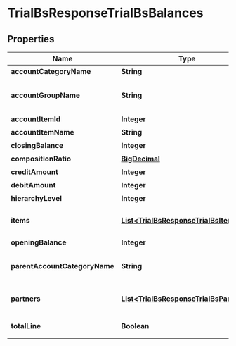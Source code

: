 

# TrialBsResponseTrialBsBalances

## Properties

Name | Type | Description | Notes
------------ | ------------- | ------------- | -------------
**accountCategoryName** | **String** | 勘定科目カテゴリー名 |  [optional]
**accountGroupName** | **String** | 決算書表示名(account_item_display_type:group指定時に決算書表示名の時のみ含まれる) |  [optional]
**accountItemId** | **Integer** | 勘定科目ID(勘定科目の時のみ含まれる) |  [optional]
**accountItemName** | **String** | 勘定科目名(勘定科目の時のみ含まれる) |  [optional]
**closingBalance** | **Integer** | 期末残高 |  [optional]
**compositionRatio** | [**BigDecimal**](BigDecimal.md) | 構成比 |  [optional]
**creditAmount** | **Integer** | 貸方金額 |  [optional]
**debitAmount** | **Integer** | 借方金額 |  [optional]
**hierarchyLevel** | **Integer** | 階層レベル |  [optional]
**items** | [**List&lt;TrialBsResponseTrialBsItems&gt;**](TrialBsResponseTrialBsItems.md) | breakdown_display_type:item, account_item_display_type:account_item指定時のみ含まれる |  [optional]
**openingBalance** | **Integer** | 期首残高 |  [optional]
**parentAccountCategoryName** | **String** | 上位勘定科目カテゴリー名(勘定科目カテゴリーの時のみ、上層が存在する場合含まれる) |  [optional]
**partners** | [**List&lt;TrialBsResponseTrialBsPartners&gt;**](TrialBsResponseTrialBsPartners.md) | breakdown_display_type:partner, account_item_display_type:account_item指定時のみ含まれる |  [optional]
**totalLine** | **Boolean** | 合計行(勘定科目カテゴリーの時のみ含まれる) |  [optional]



